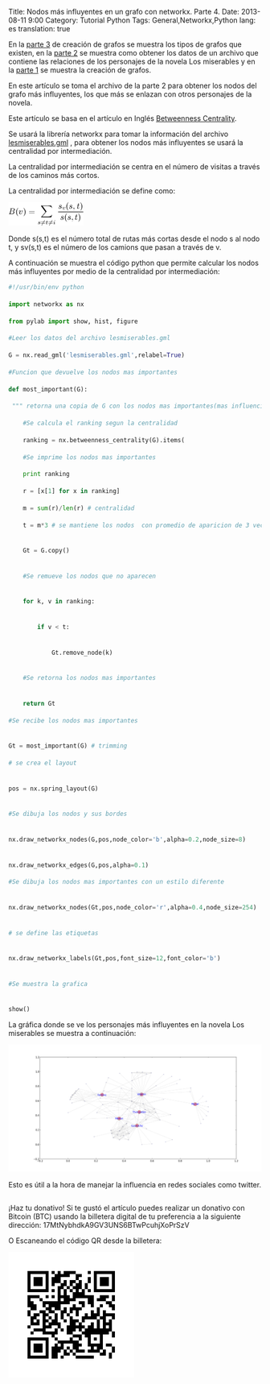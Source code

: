 Title: Nodos más influyentes en un grafo con networkx. Parte 4. 
Date: 2013-08-11 9:00
Category: Tutorial Python
Tags: General,Networkx,Python
lang: es
translation: true

En la [parte 3](https://www.seraph.to/creacion-de-grafos-con-networkx-parte-3.html#creacion-de-grafos-con-networkx-parte-3) de creación de grafos se muestra los tipos de grafos que existen, en la [parte 2](http://blog.crespo.org.ve/2013/02/creacion-de-grafos-con-networkx-parte-2.html) se muestra como obtener los datos de un archivo que contiene las relaciones de los personajes de la novela Los miserables y en la [parte 1](http://blog.crespo.org.ve/2012/11/creacion-de-grafos-con-networkx-parte-1.html) se muestra la creación de grafos.

En este artículo se toma el archivo de la parte 2 para obtener los nodos del grafo más influyentes, los que más se enlazan con otros personajes de la novela. 

Este artículo se basa en el artículo en Inglés [Betweenness Centrality](https://glowingpython.blogspot.com/2013/02/betweenness-centrality.html). 

Se usará la librería networkx para tomar la información del archivo [lesmiserables.gml](https://gephi.org/datasets/lesmiserables.gml.zip) , para obtener los nodos más influyentes se usará la centralidad por intermediación. 

La centralidad por intermediación se centra en el número de visitas a través de los caminos más cortos.

La centralidad por intermediación se define como: 

![](./images/nodosmasinfluyentesenungrafoconnetworkx4-1.png)

Donde s(s,t) es el número total de rutas más cortas desde el nodo s al nodo t, y sv(s,t) es el número de los camions que pasan a través de v. 

A continuación se muestra el código python que permite calcular los nodos más influyentes por medio de la centralidad por intermediación:

```python
#!/usr/bin/env python

import networkx as nx

from pylab import show, hist, figure

#Leer los datos del archivo lesmiserables.gml

G = nx.read_gml('lesmiserables.gml',relabel=True)

#Funcion que devuelve los nodos mas importantes

def most_important(G):

 """ retorna una copia de G con los nodos mas importantes(mas influencia, conexion entre nodos) """ 

    #Se calcula el ranking segun la centralidad

    ranking = nx.betweenness_centrality(G).items(

    #Se imprime los nodos mas importantes

    print ranking

    r = [x[1] for x in ranking]

    m = sum(r)/len(r) # centralidad

    t = m*3 # se mantiene los nodos  con promedio de aparicion de 3 veces


    Gt = G.copy()


    #Se remueve los nodos que no aparecen


    for k, v in ranking:


        if v < t:


            Gt.remove_node(k)


    #Se retorna los nodos mas importantes


    return Gt

#Se recibe los nodos mas importantes


Gt = most_important(G) # trimming

# se crea el layout


pos = nx.spring_layout(G)


#Se dibuja los nodos y sus bordes


nx.draw_networkx_nodes(G,pos,node_color='b',alpha=0.2,node_size=8)


nx.draw_networkx_edges(G,pos,alpha=0.1)

#Se dibuja los nodos mas importantes con un estilo diferente


nx.draw_networkx_nodes(Gt,pos,node_color='r',alpha=0.4,node_size=254)


# se define las etiquetas


nx.draw_networkx_labels(Gt,pos,font_size=12,font_color='b')


#Se muestra la grafica


show()
```


La gráfica donde se ve los personajes más influyentes en la novela Los miserables se muestra a continuación:

![](./images/nodosmasinfluyentesenungrafoconnetworkx4-2.png)

Esto es útil a la hora de manejar la influencia en redes sociales como twitter.


##  ##
¡Haz tu donativo!
Si te gustó el artículo puedes realizar un donativo con Bitcoin (BTC)
usando la billetera digital de tu preferencia a la siguiente
dirección: 17MtNybhdkA9GV3UNS6BTwPcuhjXoPrSzV

O Escaneando el código QR desde la billetera:

![17MtNybhdkA9GV3UNS6BTwPcuhjXoPrSzV](./images/17MtNybhdkA9GV3UNS6BTwPcuhjXoPrSzV.png)